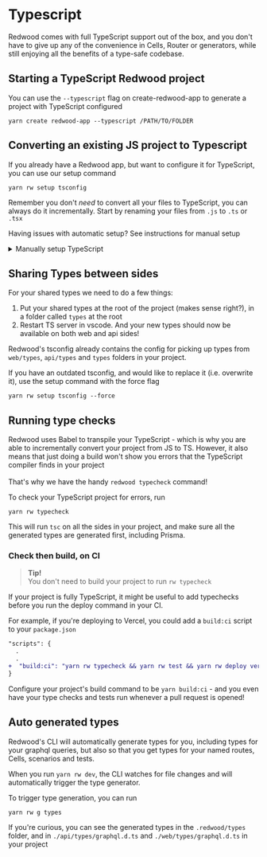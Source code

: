 # Typescript
Redwood comes with full TypeScript support out of the box, and you don't have to give up any of the convenience in Cells, Router or generators, while still enjoying all the benefits of a type-safe codebase.

## Starting a TypeScript Redwood project
You can use the `--typescript` flag on create-redwood-app to generate a project with TypeScript configured
```shell
yarn create redwood-app --typescript /PATH/TO/FOLDER
```

## Converting an existing JS project to Typescript
If you already have a Redwood app, but want to configure it for TypeScript, you can use our setup command

```
yarn rw setup tsconfig
```
Remember you don't _need_ to convert all your files to TypeScript, you can always do it incrementally. Start by renaming your files from `.js` to `.ts` or `.tsx`

Having issues with automatic setup? See instructions for manual setup

<details>
<summary>Manually setup TypeScript</summary>
This is what the setup command does for you

**API**

1. Create a `./api/tsconfig.json` file:

```shell
touch api/tsconfig.json
```

2. Now copy and paste the latest config from the Redwood template: [`api/tsconfig.json`](https://github.com/redwoodjs/redwood/blob/main/packages/create-redwood-app/template/api/tsconfig.json) into the empty file

**WEB**

1. Create a `./api/tsconfig.json` file:

```shell
touch web/tsconfig.json
```

2. Now copy and paste the latest config from the Redwood template: [`web/tsconfig.json`](https://github.com/redwoodjs/redwood/blob/main/packages/create-redwood-app/template/web/tsconfig.json) into the empty file


You should now have type definitions&mdash;you can rename your files from `.js` to `.ts`, and the files that contain JSX to `.tsx`.
</details>

## Sharing Types between sides
For your shared types we need to do a few things:

1. Put your shared types at the root of the project (makes sense right?), in a folder called `types` at the root
2. Restart TS server in vscode. And your new types should now be available on both web and api sides!

Redwood's tsconfig already contains the config for picking up types from `web/types`, `api/types` and `types` folders in your project.

If you have an outdated tsconfig, and would like to replace it (i.e. overwrite it), use the setup command with the force flag

```
yarn rw setup tsconfig --force
```

## Running type checks

Redwood uses Babel to transpile your TypeScript - which is why you are able to incrementally convert your project from JS to TS. However, it also means that just doing a build won't show you errors that the TypeScript compiler finds in your project <br/> <br/> That's why we have the handy `redwood typecheck` command!

To check your TypeScript project for errors, run
```
yarn rw typecheck
```
This will run `tsc` on all the sides in your project, and make sure all the generated types are generated first, including Prisma.


### Check then build, on CI
> **Tip!**<br/>
> You don't need to build your project to run `rw typecheck`

If your project is fully TypeScript, it might be useful to add typechecks before you run the deploy command in your CI.

For example, if you're deploying to Vercel, you could add a `build:ci` script to your `package.json`
```diff
"scripts": {
  .
  .
+  "build:ci": "yarn rw typecheck && yarn rw test && yarn rw deploy vercel",
}
```
Configure your project's build command to be `yarn build:ci` - and you even have your type checks and tests run whenever a pull request is opened!





## Auto generated types
Redwood's CLI will automatically generate types for you, including types for your graphql queries, but also so that you get types for your named routes, Cells, scenarios and tests.

When you run `yarn rw dev`, the CLI watches for file changes and will automatically trigger the type generator.

To trigger type generation, you can run
```shell
yarn rw g types
```


If you're curious, you can see the generated types in the `.redwood/types` folder, and in `./api/types/graphql.d.ts` and `./web/types/graphql.d.ts` in your project
